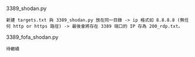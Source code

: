 3389_shodan.py

```
新建 targets.txt 與 3389_shodan.py 放在同一目錄 -> ip 格式如 8.8.8.8 (無任何 http or https 路徑) -> 最後會將存在 3389 端口的 IP 存為 200_rdp.txt。
```

3389_fofa_shodan.py

```
待繼續
```
